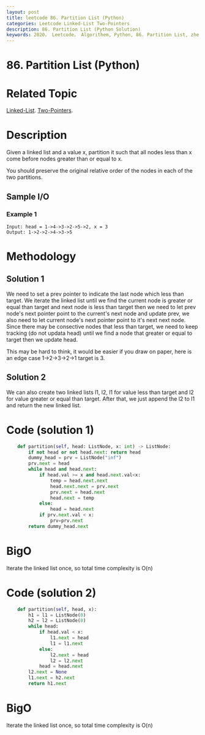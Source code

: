 ```yaml
---
layout: post
title: leetcode 86. Partition List (Python)
categories: Leetcode Linked-List Two-Pointers
description: 86. Partition List (Python Solution)
keywords: 2020， Leetcode， Algorithem, Python, 86. Partition List, zhenyu, Linked List, Two Pointers
---
```


# 86. Partition List (Python)

# Related Topic
<a href="/categories/#Linked-List" target="_blank"> Linked-List</a>.
<a href="/categories/#Two-Pointers" target="_blank"> Two-Pointers</a>.
# Description
Given a linked list and a value x, partition it such that all nodes less than x come before nodes greater than or equal to x.

You should preserve the original relative order of the nodes in each of the two partitions.

## Sample I/O

### Example 1
```
Input: head = 1->4->3->2->5->2, x = 3
Output: 1->2->2->4->3->5
```

# Methodology

## Solution 1
We need to set a prev pointer to indicate the last node which less than target. We iterate the linked list until we find the current node is greater or equal than target and next node is less than target then we need to let prev node's next pointer point to the current's next node and update prev, we also need to let current node's next pointer point to it's next next node. Since there may be consective nodes that less than target, we need to keep tracking (do not updata head) until we find a node that greater or equal to target then we update head. 

This may be hard to think, it would be easier if you draw on paper, here is an edge case 1->2->3->2->1 target is 3.

## Solution 2
We can also create two linked lists l1, l2, l1 for value less than target and l2 for value greater or equal than target. After that, we just append the l2 to l1 and return the new linked list.

# Code (solution 1)
```python
    def partition(self, head: ListNode, x: int) -> ListNode:
        if not head or not head.next: return head
        dummy_head = prv = ListNode("inf")
        prv.next = head
        while head and head.next:
            if head.val >= x and head.next.val<x:
                temp = head.next.next
                head.next.next = prv.next
                prv.next = head.next
                head.next = temp
            else:
                head = head.next
            if prv.next.val < x:
                prv=prv.next
        return dummy_head.next
```
# BigO
Iterate the linked list once, so total time complexity is O(n)

# Code (solution 2)
```python
    def partition(self, head, x):
        h1 = l1 = ListNode(0)
        h2 = l2 = ListNode(0)
        while head:
            if head.val < x:
                l1.next = head
                l1 = l1.next
            else:
                l2.next = head
                l2 = l2.next
            head = head.next
        l2.next = None
        l1.next = h2.next
        return h1.next
```
# BigO
Iterate the linked list once, so total time complexity is O(n)